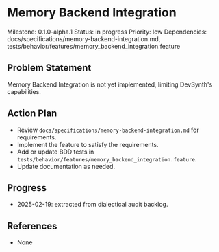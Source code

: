 # Memory Backend Integration
Milestone: 0.1.0-alpha.1
Status: in progress
Priority: low
Dependencies: docs/specifications/memory-backend-integration.md, tests/behavior/features/memory_backend_integration.feature

## Problem Statement
Memory Backend Integration is not yet implemented, limiting DevSynth's capabilities.


## Action Plan
- Review `docs/specifications/memory-backend-integration.md` for requirements.
- Implement the feature to satisfy the requirements.
- Add or update BDD tests in `tests/behavior/features/memory_backend_integration.feature`.
- Update documentation as needed.

## Progress
- 2025-02-19: extracted from dialectical audit backlog.

## References
- None

